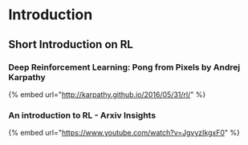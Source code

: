 # Introduction

## Short Introduction on RL

### Deep Reinforcement Learning: Pong from Pixels by Andrej Karpathy

{% embed url="http://karpathy.github.io/2016/05/31/rl/" %}

### An introduction to RL - Arxiv Insights

{% embed url="https://www.youtube.com/watch?v=JgvyzIkgxF0" %}



